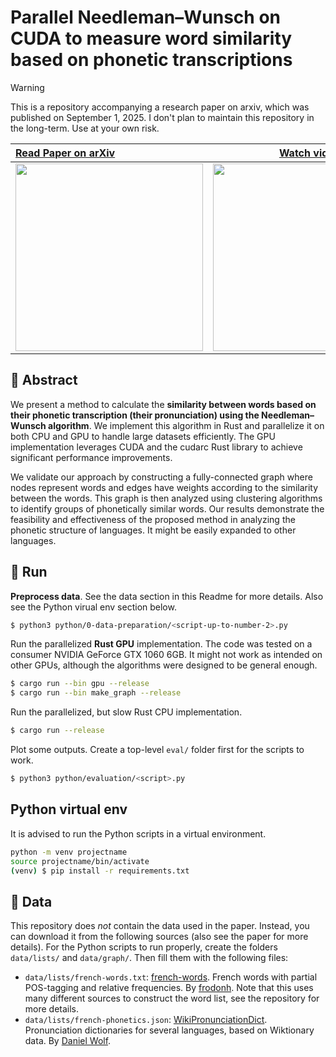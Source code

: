 # Parallel Needleman–Wunsch on CUDA to measure word similarity based on phonetic transcriptions

> [!warning]
> This is a repository accompanying a research paper on arxiv, which was published on September 1, 2025. I don't plan to maintain this repository in the long-term. Use at your own risk.

| [Read Paper on arXiv](https://arxiv.org/abs/2509.01654) | [Watch video on YouTube](https://youtu.be/xbcpnItE3_4) |
:---------------------|------------------------:
| <a href="https://arxiv.org/abs/2509.01654"><img src="https://github.com/user-attachments/assets/2263d1ad-4aec-42f6-bcf3-af48674b2ccc" height="300" /></a> | <a href="https://youtu.be/xbcpnItE3_4"><img src="https://github.com/user-attachments/assets/a3e7d647-480f-44cd-b6b8-2191a31a3feb" height="300" /></a>  |


## 📜 Abstract

We present a method to calculate the **similarity between words based on their phonetic transcription (their pronunciation) using the Needleman–Wunsch algorithm**. We implement this algorithm in Rust and parallelize it on both CPU and GPU to handle large datasets efficiently. The GPU implementation leverages CUDA and the cudarc Rust library to achieve significant performance improvements.

We validate our approach by constructing a fully-connected graph where nodes represent words and edges have weights according to the similarity between the words. This graph is then analyzed using clustering algorithms to identify groups of phonetically similar words. Our results demonstrate the feasibility and effectiveness of the proposed method in analyzing the phonetic structure of languages. It might be easily expanded to other languages.


## 🎈 Run

**Preprocess data**. See the data section in this Readme for more details. Also see the Python virual env section below.

```bash
$ python3 python/0-data-preparation/<script-up-to-number-2>.py
```

Run the parallelized **Rust GPU** implementation. The code was tested on a consumer NVIDIA GeForce GTX 1060 6GB. It might not work as intended on other GPUs, although the algorithms were designed to be general enough.

```bash
$ cargo run --bin gpu --release
$ cargo run --bin make_graph --release
```

Run the parallelized, but slow Rust CPU implementation.

```bash
$ cargo run --release
```

Plot some outputs. Create a top-level `eval/` folder first for the scripts to work.

```bash
$ python3 python/evaluation/<script>.py
```


## Python virtual env

It is advised to run the Python scripts in a virtual environment.

```bash
python -m venv projectname
source projectname/bin/activate
(venv) $ pip install -r requirements.txt
```


## 💾 Data

This repository does _not_ contain the data used in the paper. Instead, you can download it from the following sources (also see the paper for more details). For the Python scripts to run properly, create the folders `data/lists/` and `data/graph/`. Then fill them with the following files:

- `data/lists/french-words.txt`: [french-words](https://github.com/frodonh/french-words). French words with partial POS-tagging and relative frequencies. By [frodonh](https://github.com/frodonh). Note that this uses many different sources to construct the word list, see the repository for more details.
- `data/lists/french-phonetics.json`: [WikiPronunciationDict](https://github.com/DanielSWolf/wiki-pronunciation-dict/tree/main/dictionaries). Pronunciation dictionaries for several languages, based on Wiktionary data. By [Daniel Wolf](https://github.com/DanielSWolf).
